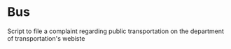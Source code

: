 # Bus
Script to file a complaint regarding public transportation on the department of transportation's webiste
